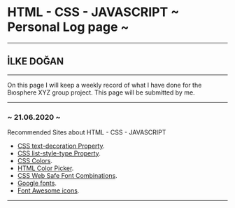 # HTML - CSS - JAVASCRIPT ~ Personal Log page ~
****
## İLKE DOĞAN 
****

On this page I will keep a weekly record of what I have done for the Bıosphere XYZ group project. This page will be submitted by me.

---

### ~ 21.06.2020 ~
 Recommended Sites about HTML - CSS - JAVASCRIPT
 - [CSS text-decoration Property](https://www.w3schools.com/cssref/pr_text_text-decoration.asp).
 - [CSS list-style-type Property](https://www.w3schools.com/cssref/pr_list-style-type.asp).
- [CSS Colors](https://www.w3schools.com/cssref/css_colors.asp).
- [HTML Color Picker](https://www.w3schools.com/colors/colors_picker.asp).
- [CSS Web Safe Font Combinations](https://www.w3schools.com/cssref/css_websafe_fonts.asp).
- [Google fonts](https://fonts.google.com/).
- [Font Awesome icons](https://fontawesome.com/start).
****
